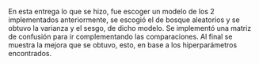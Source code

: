 En esta entrega lo que se hizo, fue escoger un modelo de los 2 implementados anteriormente, se escogió el de bosque aleatorios y se obtuvo la varianza y el sesgo, de dicho modelo. Se implementó una matriz de confusión para ir complementando las comparaciones. Al final se muestra la mejora que se obtuvo, esto, en base a los hiperparámetros encontrados.
